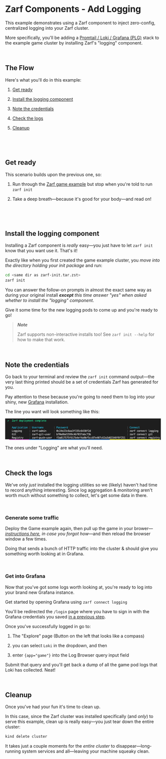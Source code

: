 # Zarf Components - Add Logging

This example demonstrates using a Zarf component to inject zero-config, centralized logging into your Zarf cluster.

More specifically, you'll be adding a [Promtail / Loki / Grafana (PLG)](https://github.com/grafana/loki) stack to the example game cluster by installing Zarf's "logging" component.

&nbsp;

## The Flow

Here's what you'll do in this example:

1. [Get ready](#get-ready)

1. [Install the logging component](#install-the-logging-component)

1. [Note the credentials](#note-the-credentials)

1. [Check the logs](#check-the-logs)

1. [Cleanup](#cleanup)

&nbsp;

&nbsp;


## Get ready

This scenario builds upon the previous one, so:

1. Run through the [Zarf game example](./README.md) but stop when you're told to run `zarf init`

1. Take a deep breath&mdash;because it's good for your body&mdash;and read on!

&nbsp;

&nbsp;

## Install the logging component

Installing a Zarf component is _really_ easy&mdash;you just have to let `zarf init` know that you want use it.  That's it!

Exactly like when you first created the game example cluster, you _move into the directory holding your init package_ and run:

```sh
cd <same dir as zarf-init.tar.zst>
zarf init
```

You can answer the follow-on prompts in almost the exact same way as during your original install _**except** this time answer "yes" when asked whether to install the "logging" component_.

Give it some time for the new logging pods to come up and you're ready to go!

 > _**Note**_
 >
 > Zarf supports non-interactive installs too! See `zarf init --help` for how to make that work.

&nbsp;

## Note the credentials

Go back to your terminal and review the `zarf init` command output&mdash;the very last thing printed should be a set of credentials Zarf has generated for you.

Pay attention to these because you're going to need them to log into your shiny, new [Grafana](https://grafana.com/docs/) installation.

The line you want will look something like this:

![logging-creds](./img/logging-creds.png)

The ones under "Logging" are what you'll need.

&nbsp;


## Check the logs

We've only _just_ installed the logging utilities so we (likely) haven't had time to record anything interesting. Since log aggregation & monitoring aren't worth much without something to collect, let's get some data in there.

&nbsp;

### Generate some traffic

Deploy the Game example again, then pull up the game in your brower&mdash;_[instructions here](./README.md#space-marine-the-demon-invasion), in case you forgot how_&mdash;and then reload the browser window a few times.

Doing that sends a bunch of HTTP traffic into the cluster & should give you something worth looking at in Grafana.

&nbsp;


### Get into Grafana

Now that you've got some logs worth looking at, you're ready to log into your brand new Grafana instance.

Get started by opening Grafana using `zarf connect logging`

You'll be redirected the `/login` page where you have to sign in with the Grafana credentials you saved [in a previous step](#note-the-credentials).

Once you've successfully logged in go to:

1. The "Explore" page (Button on the left that looks like a compass)

1. you can select `Loki` in the dropdown, and then

1. enter `{app="game"}` into the Log Browser query input field

Submit that query and you'll get back a dump of all the game pod logs that Loki has collected. Neat!

&nbsp;


## Cleanup

Once you've had your fun it's time to clean up.

In this case, since the Zarf cluster was installed specifically (and _only_) to serve this example, clean up is really easy&mdash;you just tear down the entire cluster:

```sh
kind delete cluster
```

It takes just a couple moments for the _entire cluster_ to disappear&mdash;long-running system services and all&mdash;leaving your machine squeaky clean.
